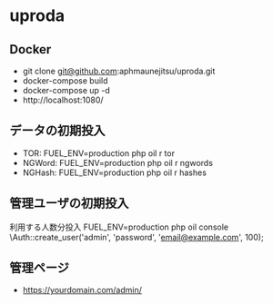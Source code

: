 # uproda
## Docker
- git clone git@github.com:aphmaunejitsu/uproda.git
- docker-compose build
- docker-compose up -d
- http://localhost:1080/
    

## データの初期投入
- TOR: FUEL_ENV=production php oil r tor
- NGWord: FUEL_ENV=production php oil r ngwords
- NGHash: FUEL_ENV=production php oil r hashes

## 管理ユーザの初期投入
利用する人数分投入
FUEL_ENV=production php oil console
\Auth::create_user('admin', 'password', 'email@example.com', 100);

## 管理ページ
- https://yourdomain.com/admin/


